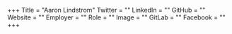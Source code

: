 +++
Title = "Aaron Lindstrom"
Twitter = ""
LinkedIn = ""
GitHub = ""
Website = ""
Employer = ""
Role = ""
Image = ""
GitLab = ""
Facebook = ""
+++
